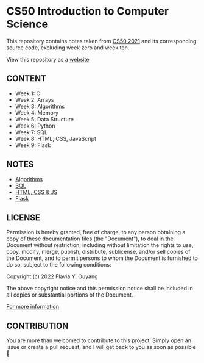 # CS50 Introduction to Computer Science

This repository contains notes taken from [CS50 2021](https://cs50.harvard.edu/x/2022/) and its corresponding source code, excluding week zero and week ten.

View this repository as a [website](https://flaviaouyang.github.io/harvard-cs-50/)

## CONTENT

- Week 1: C
- Week 2: Arrays
- Week 3: Algorithms
- Week 4: Memory
- Week 5: Data Structure
- Week 6: Python
- Week 7: SQL
- Week 8: HTML, CSS, JavaScript
- Week 9: Flask

## NOTES

- [Algorithms](Introduction/Algorithms/notes.md)
- [SQL](Introduction/SQL/notes.md)
- [HTML, CSS & JS](Introduction/html-css-js/notes.md)
- [Flask](Introduction/Flask/notes.md)

## LICENSE

Permission is hereby granted, free of charge, to any person obtaining a copy of these documentation files (the "Document"), to deal in the Document without restriction, including without limitation the rights to use, copy, modify, merge, publish, distribute, sublicense, and/or sell copies of the Document, and to permit persons to whom the Document is furnished to do so, subject to the following conditions:

Copyright (c) 2022 Flavia Y. Ouyang

The above copyright notice and this permission notice shall be included in all copies or substantial portions of the Document.

[For more information](https://github.com/flaviaouyang/cs-50/blob/master/LICENSE)

## CONTRIBUTION

You are more than welcomed to contribute to this project. Simply open an issue or create a pull request, and I will get back to you as soon as possible🤠
